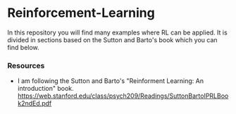 # Reinforcement-Learning
In this repository you will find many examples where RL can be applied. It is divided
in sections based on the Sutton and Barto's book which you can find below.

### Resources
* I am following the Sutton and Barto's "Reinforment Learning: An introduction" book. 
https://web.stanford.edu/class/psych209/Readings/SuttonBartoIPRLBook2ndEd.pdf
